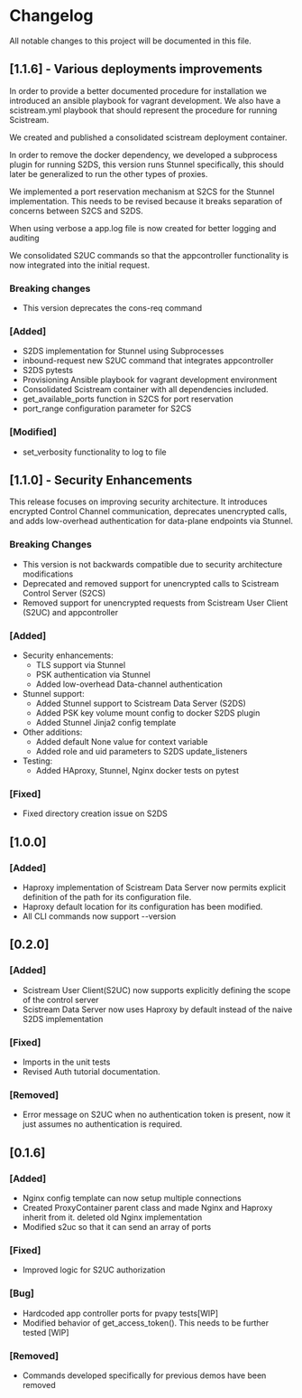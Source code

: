 # Changelog

All notable changes to this project will be documented in this file.

## [1.1.6] - Various deployments improvements

In order to provide a better documented procedure for installation we introduced an ansible playbook for vagrant development. We also have a 
scistream.yml playbook that should represent the procedure for running Scistream.

We created and published a consolidated scistream deployment container. 

In order to remove the docker dependency, we developed a subprocess plugin for running S2DS, this version runs Stunnel specifically, this should later be generalized to run the other types of proxies. 

We implemented a port reservation mechanism at S2CS for the Stunnel implementation. This needs to be revised because it breaks separation of concerns between S2CS and S2DS.

When using verbose a app.log file is now created for better logging and auditing 

We consolidated S2UC commands so that the appcontroller functionality is now integrated into the initial request.

### Breaking changes
 - This version deprecates the cons-req command

### [Added]
 - S2DS implementation for Stunnel using Subprocesses
 - inbound-request new S2UC command that  integrates appcontroller
 - S2DS pytests
 - Provisioning Ansible playbook for vagrant development environment
 - Consolidated Scistream container with all dependencies included.
 - get_available_ports function in S2CS for port reservation
 - port_range configuration parameter for S2CS

### [Modified]
 - set_verbosity functionality to log to file

### 

## [1.1.0] - Security Enhancements

This release focuses on improving security architecture. It introduces encrypted Control Channel communication, deprecates unencrypted calls, and adds low-overhead authentication for data-plane endpoints via Stunnel.

### Breaking Changes
 - This version is not backwards compatible due to security architecture modifications
 - Deprecated and removed support for unencrypted calls to Scistream Control Server (S2CS)
 - Removed support for unencrypted requests from Scistream User Client (S2UC) and appcontroller

### [Added]
- Security enhancements:
  - TLS support via Stunnel
  - PSK authentication via Stunnel
  - Added low-overhead Data-channel authentication
- Stunnel support:
  - Added Stunnel support to Scistream Data Server (S2DS)
  - Added PSK key volume mount config to docker S2DS plugin
  - Added Stunnel Jinja2 config template
- Other additions:
  - Added default None value for context variable
  - Added role and uid parameters to S2DS update_listeners
- Testing:
  - Added HAproxy, Stunnel, Nginx docker tests on pytest

### [Fixed]
 - Fixed directory creation issue on S2DS

## [1.0.0]

### [Added]
 - Haproxy implementation of Scistream Data Server now permits explicit definition of the path for its configuration file.
 - Haproxy default location for its configuration has been modified.
 - All CLI commands now support --version

## [0.2.0]

### [Added]
 - Scistream User Client(S2UC) now supports explicitly defining the scope of the control server
 - Scistream Data Server now uses Haproxy by default instead of the naive S2DS implementation

### [Fixed]
 - Imports in the unit tests
 - Revised Auth tutorial documentation.

### [Removed]
 - Error message on S2UC when no authentication token is present, now it just assumes no authentication is required.

## [0.1.6]

### [Added]
 - Nginx config template can now setup multiple connections
 - Created ProxyContainer parent class and made Nginx and Haproxy inherit from it. deleted old Nginx implementation
 - Modified s2uc so that it can send an array of ports

### [Fixed]
 - Improved logic for S2UC authorization

### [Bug]
 - Hardcoded app controller ports for pvapy tests[WIP]
 - Modified behavior of get_access_token(). This needs to be further tested [WIP]

### [Removed]
 - Commands developed specifically for previous demos have been removed
